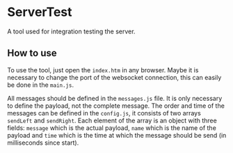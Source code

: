 # ServerTest
A tool used for integration testing the server.

## How to use
To use the tool, just open the `index.htm` in any browser. Maybe it is necessary to change the port of the websocket connection, this can easily be done in the `main.js`.

All messages should be defined in the `messages.js` file. It is only necessary to define the payload, not the complete message. The order and time of the messages can be defined in the `config.js`, it consists of two arrays `sendLeft` and `sendRight`. Each element of the array is an object with three fields: `message` which is the actual payload, `name` which is the name of the payload and `time` which is the time at which the message should be send (in milliseconds since start).
